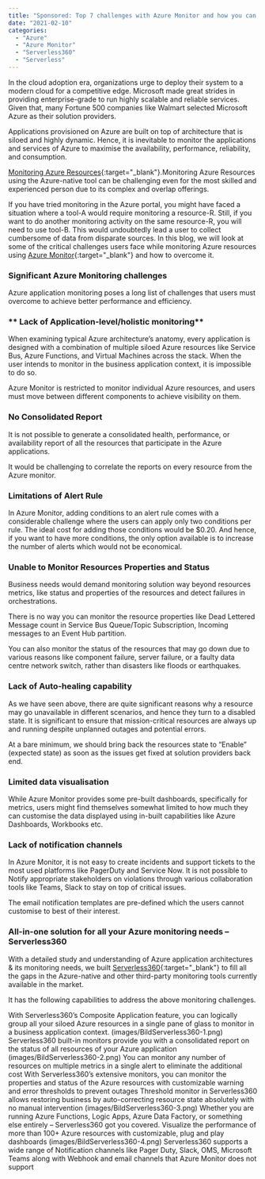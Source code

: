 ```yaml
---
title: "Sponsored: Top 7 challenges with Azure Monitor and how you can fix it."
date: "2021-02-10"
categories: 
  - "Azure"
  - "Azure Monitor"
  - "Serverless360"
  - "Serverless"
---
```


In the cloud adoption era, organizations urge to deploy their system to a modern cloud for a competitive edge. Microsoft made great strides in providing enterprise-grade to run highly scalable and reliable services. Given that, many Fortune 500 companies like Walmart selected Microsoft Azure as their solution providers.

Applications provisioned on Azure are built on top of architecture that is siloed and highly dynamic. Hence, it is inevitable to monitor the applications and services of Azure to maximise the availability, performance, reliability, and consumption.


[Monitoring Azure Resources](https://www.serverless360.com/microsoft-azure-monitoring/){:target="_blank"}.Monitoring Azure Resources using the Azure-native tool can be challenging even for the most skilled and experienced person due to its complex and overlap offerings.

If you have tried monitoring in the Azure portal, you might have faced a situation where a tool-A would require monitoring a resource-R. Still, if you want to do another monitoring activity on the same resource-R, you will need to use tool-B. This would undoubtedly lead a user to collect cumbersome of data from disparate sources.
In this blog, we will look at some of the critical challenges users face while monitoring Azure resources using [Azure Monitor](https://www.serverless360.com/microsoft-azure-monitoring/){:target="_blank"} and how to overcome it.

### **Significant Azure Monitoring challenges**
Azure application monitoring poses a long list of challenges that users must overcome to achieve better performance and efficiency.

### ** Lack of Application-level/holistic monitoring**
When examining typical Azure architecture’s anatomy, every application is designed with a combination of multiple siloed Azure resources like Service Bus, Azure Functions, and Virtual Machines across the stack. When the user intends to monitor in the business application context, it is impossible to do so.

Azure Monitor is restricted to monitor individual Azure resources, and users must move between different components to achieve visibility on them.

### **No Consolidated Report**
It is not possible to generate a consolidated health, performance, or availability report of all the resources that participate in the Azure applications.

It would be challenging to correlate the reports on every resource from the Azure monitor.

### **Limitations of Alert Rule**
In Azure Monitor, adding conditions to an alert rule comes with a considerable challenge where the users can apply only two conditions per rule. The ideal cost for adding those conditions would be $0.20. And hence, if you want to have more conditions, the only option available is to increase the number of alerts which would not be economical.

### **Unable to Monitor Resources Properties and Status**
Business needs would demand monitoring solution way beyond resources metrics, like status and properties of the resources and detect failures in orchestrations.

There is no way you can monitor the resource properties like Dead Lettered Message count in Service Bus Queue/Topic Subscription, Incoming messages to an Event Hub partition.

You can also monitor the status of the resources that may go down due to various reasons like component failure, server failure, or a faulty data centre network switch, rather than disasters like floods or earthquakes.

### **Lack of Auto-healing capability**
As we have seen above, there are quite significant reasons why a resource may go unavailable in different scenarios, and hence they turn to a disabled state. It is significant to ensure that mission-critical resources are always up and running despite unplanned outages and potential errors.

At a bare minimum, we should bring back the resources state to “Enable” (expected state) as soon as the issues get fixed at solution providers back end.

### **Limited data visualisation**
While Azure Monitor provides some pre-built dashboards, specifically for metrics, users might find themselves somewhat limited to how much they can customise the data displayed using in-built capabilities like Azure Dashboards, Workbooks etc.

 
### **Lack of notification channels**
In Azure Monitor, it is not easy to create incidents and support tickets to the most used platforms like PagerDuty and Service Now. It is not possible to Notify appropriate stakeholders on violations through various collaboration tools like Teams, Slack to stay on top of critical issues.

The email notification templates are pre-defined which the users cannot customise to best of their interest.

### **All-in-one solution for all your Azure monitoring needs – Serverless360**
With a detailed study and understanding of Azure application architectures & its monitoring needs, we built [Serverless360](https://www.serverless360.com/){:target="_blank"} to fill all the gaps in the Azure-native and other third-party monitoring tools currently available in the market.

It has the following capabilities to address the above monitoring challenges.

With Serverless360’s Composite Application feature, you can logically group all your siloed Azure resources in a single pane of glass to monitor in a business application context.
(images/BildServerless360-1.png)
Serverless360 built-in monitors provide you with a consolidated report on the status of all resources of your Azure application
(images/BildServerless360-2.png)
You can monitor any number of resources on multiple metrics in a single alert to eliminate the additional cost
With Serverless360’s extensive monitors, you can monitor the properties and status of the Azure resources with customizable warning and error thresholds to prevent outages
Threshold monitor in Serverless360 allows restoring business by auto-correcting resource state absolutely with no manual intervention
(images/BildServerless360-3.png)
Whether you are running Azure Functions, Logic Apps, Azure Data Factory, or something else entirely – Serverless360 got you covered. Visualize the performance of more than 100+ Azure resources with customizable, plug and play dashboards
(images/BildServerless360-4.png)
Serverless360 supports a wide range of Notification channels like Pager Duty, Slack, OMS, Microsoft Teams along with Webhook and email channels that Azure Monitor does not support
